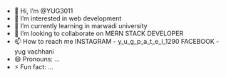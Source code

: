 - 👋 Hi, I’m @YUG3011
- 👀 I’m interested in web development
- 🌱 I’m currently learning in marwadi university
- 💞️ I’m looking to collaborate on MERN STACK DEVELOPER
- 📫 How to reach me 
INSTAGRAM - y_u_g_p_a_t_e_l_1290
FACEBOOK - yug vachhani
- 😄 Pronouns: ...
- ⚡ Fun fact: ...

<!---
YUG3011/YUG3011 is a ✨ special ✨ repository because its `README.md` (this file) appears on your GitHub profile.
You can click the Preview link to take a look at your changes.
--->
